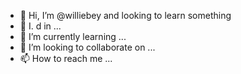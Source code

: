 - 👋 Hi, I’m @williebey and looking to learn something
- 👀 I. 
d in ...
- 🌱 I’m currently learning ...
- 💞️ I’m looking to collaborate on ...
- 📫 How to reach me ...

<!---
williebey/williebey is a ✨ special ✨ repository because its `README.md` (this file) appears on your GitHub profile.
You can click the Preview link to take a look at your changes.
--->
